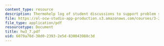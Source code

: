 ```yaml
---
content_type: resource
description: Thermohelp log of student discussions to support problem sets.
file: https://ol-ocw-studio-app-production.s3.amazonaws.com/courses/3-20-materials-at-equilibrium-sma-5111-fall-2003/6079a78d38d023932e5d830043988c3d_hw3_7.pdf
file_type: application/pdf
resourcetype: Document
title: hw3_7.pdf
uid: 6079a78d-38d0-2393-2e5d-830043988c3d
---
```

